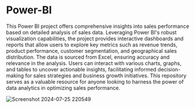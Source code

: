 # Power-BI

This Power BI project offers comprehensive insights into sales performance based on detailed analysis of sales data. Leveraging Power BI's robust visualization capabilities, the project provides interactive dashboards and reports that allow users to explore key metrics such as revenue trends, product performance, customer segmentation, and geographical sales distribution. The data is sourced from Excel, ensuring accuracy and relevance in the analysis. Users can interact with various charts, graphs, and tables to uncover actionable insights, facilitating informed decision-making for sales strategies and business growth initiatives. This repository serves as a valuable resource for anyone looking to harness the power of data analytics in optimizing sales performance.


![Screenshot 2024-07-25 220549](https://github.com/user-attachments/assets/faf7a788-f46a-418c-a6ad-3f2cfeee3d0b)



